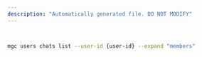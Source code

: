 ```yaml
---
description: "Automatically generated file. DO NOT MODIFY"
---
```


```bash


mgc users chats list --user-id {user-id} --expand "members"

```